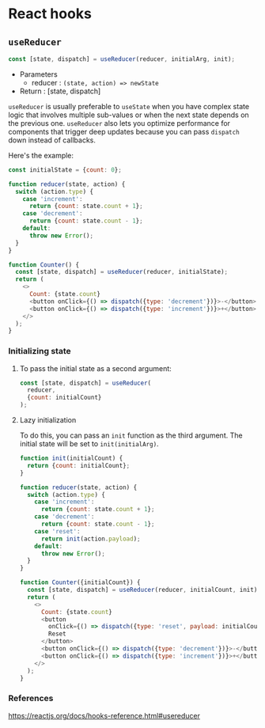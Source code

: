 # React hooks

## `useReducer`

```js
const [state, dispatch] = useReducer(reducer, initialArg, init);
```

- Parameters
  - reducer : `(state, action) => newState`
- Return : [state, dispatch]

`useReducer` is usually preferable to `useState` when you have complex state logic that involves multiple sub-values or when the next state depends on the previous one. `useReducer` also lets you optimize performance for components that trigger deep updates because you can pass `dispatch` down instead of callbacks.

Here's the example:

```js
const initialState = {count: 0};

function reducer(state, action) {
  switch (action.type) {
    case 'increment':
      return {count: state.count + 1};
    case 'decrement':
      return {count: state.count - 1};
    default:
      throw new Error();
  }
}

function Counter() {
  const [state, dispatch] = useReducer(reducer, initialState);
  return (
    <>
      Count: {state.count}
      <button onClick={() => dispatch({type: 'decrement'})}>-</button>
      <button onClick={() => dispatch({type: 'increment'})}>+</button>
    </>
  );
}
```

### Initializing state

1. To pass the initial state as a second argument:

   ```js
   const [state, dispatch] = useReducer(
     reducer,
     {count: initialCount}
   );
   ```

2. Lazy initialization

   To do this, you can pass an `init` function as the third argument. The initial state will be set to `init(initialArg)`.

   ```js
   function init(initialCount) {
     return {count: initialCount};
   }
   
   function reducer(state, action) {
     switch (action.type) {
       case 'increment':
         return {count: state.count + 1};
       case 'decrement':
         return {count: state.count - 1};
       case 'reset':
         return init(action.payload);
       default:
         throw new Error();
     }
   }
   
   function Counter({initialCount}) {
     const [state, dispatch] = useReducer(reducer, initialCount, init);
     return (
       <>
         Count: {state.count}
         <button
           onClick={() => dispatch({type: 'reset', payload: initialCount})}>
           Reset
         </button>
         <button onClick={() => dispatch({type: 'decrement'})}>-</button>
         <button onClick={() => dispatch({type: 'increment'})}>+</button>
       </>
     );
   }
   ```

### References

https://reactjs.org/docs/hooks-reference.html#usereducer